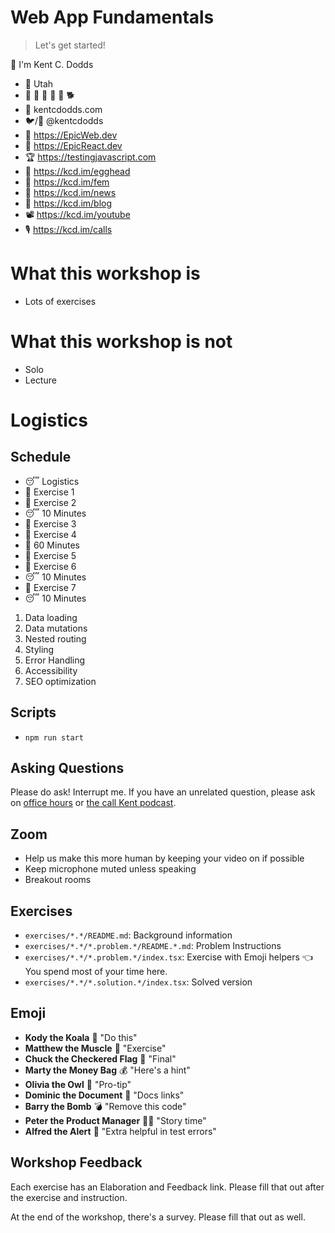 # Web App Fundamentals

> Let's get started!

👋 I'm Kent C. Dodds

- 🏡 Utah
- 👩 👧 👦 👦 👦 🐕
- 🏢 kentcdodds.com
- 🐦/🐙 @kentcdodds
- 🌌 https://EpicWeb.dev
- 🚀 https://EpicReact.dev
- 🏆 https://testingjavascript.com
- 🥚 https://kcd.im/egghead
- 🥋 https://kcd.im/fem
- 💌 https://kcd.im/news
- 📝 https://kcd.im/blog
- 📽 https://kcd.im/youtube
- 🎙 https://kcd.im/calls

# What this workshop is

- Lots of exercises

# What this workshop is not

- Solo
- Lecture

# Logistics

## Schedule

- 😴 Logistics
- 💪 Exercise 1
- 💪 Exercise 2
- 😴 10 Minutes
- 💪 Exercise 3
- 💪 Exercise 4
- 🌮 60 Minutes
- 💪 Exercise 5
- 💪 Exercise 6
- 😴 10 Minutes
- 💪 Exercise 7
- 😴 10 Minutes

1. Data loading
2. Data mutations
3. Nested routing
4. Styling
5. Error Handling
6. Accessibility
7. SEO optimization

## Scripts

- `npm run start`

## Asking Questions

Please do ask! Interrupt me. If you have an unrelated question, please ask on
[office hours](https://kcd.im/office-hours) or
[the call Kent podcast](https://kcd.im/calls).

## Zoom

- Help us make this more human by keeping your video on if possible
- Keep microphone muted unless speaking
- Breakout rooms

## Exercises

- `exercises/*.*/README.md`: Background information
- `exercises/*.*/*.problem.*/README.*.md`: Problem Instructions
- `exercises/*.*/*.problem.*/index.tsx`: Exercise with Emoji helpers 👈 You
  spend most of your time here.
- `exercises/*.*/*.solution.*/index.tsx`: Solved version

## Emoji

- **Kody the Koala** 🐨 "Do this"
- **Matthew the Muscle** 💪 "Exercise"
- **Chuck the Checkered Flag** 🏁 "Final"
- **Marty the Money Bag** 💰 "Here's a hint"
- **Olivia the Owl** 🦉 "Pro-tip"
- **Dominic the Document** 📜 "Docs links"
- **Barry the Bomb** 💣 "Remove this code"
- **Peter the Product Manager** 👨‍💼 "Story time"
- **Alfred the Alert** 🚨 "Extra helpful in test errors"

## Workshop Feedback

Each exercise has an Elaboration and Feedback link. Please fill that out after
the exercise and instruction.

At the end of the workshop, there's a survey. Please fill that out as well.
